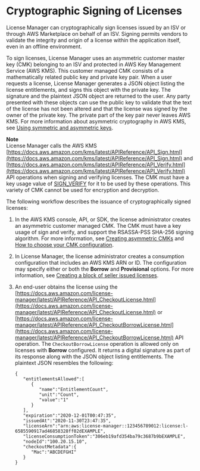 # Cryptographic Signing of Licenses<a name="license-signing"></a>

License Manager can cryptographically sign licenses issued by an ISV or through AWS Marketplace on behalf of an ISV\. Signing permits vendors to validate the integrity and origin of a license within the application itself, even in an offline environment\. 

To sign licenses, License Manager uses an asymmetric customer master key \(CMK\) belonging to an ISV and protected in AWS Key Management Service \(AWS KMS\)\. This customer managed CMK consists of a mathematically related public key and private key pair\. When a user requests a license, License Manager generates a JSON object listing the license entitlements, and signs this object with the private key\. The signature and the plaintext JSON object are returned to the user\. Any party presented with these objects can use the public key to validate that the text of the license has not been altered and that the license was signed by the owner of the private key\. The private part of the key pair never leaves AWS KMS\. For more information about asymmetric cryptography in AWS KMS, see [Using symmetric and asymmetric keys](symmetric-asymmetric.html)\.

**Note**  
License Manager calls the AWS KMS [https://docs.aws.amazon.com/kms/latest/APIReference/API_Sign.html](https://docs.aws.amazon.com/kms/latest/APIReference/API_Sign.html) and [https://docs.aws.amazon.com/kms/latest/APIReference/API_Verify.html](https://docs.aws.amazon.com/kms/latest/APIReference/API_Verify.html) API operations when signing and verifying licenses\. The CMK must have a key usage value of [SIGN\_VERIFY](https://docs.aws.amazon.com/kms/latest/developerguide/concepts.html#key-usage) for it to be used by these operations\. This variety of CMK cannot be used for encryption and decryption\.

The following workflow describes the issuance of cryptographically signed licenses:

1. In the AWS KMS console, API, or SDK, the license administrator creates an asymmetric customer managed CMK\. The CMK must have a key usage of sign and verify, and support the RSASSA\-PSS SHA\-256 signing algorithm\. For more information, see [Creating asymmetric CMKs](https://docs.aws.amazon.com/kms/latest/developerguide/create-keys.html#create-asymmetric-cmk) and [How to choose your CMK configuration](https://docs.aws.amazon.com/kms/latest/developerguide/symm-asymm-choose.html)\.

1. In License Manager, the license administrator creates a consumption configuration that includes an AWS KMS ARN or ID\. The configuration may specify either or both the **Borrow** and **Provisional** options\. For more information, see [Creating a block of seller issued licenses](https://docs.aws.amazon.com/license-manager/latest/userguide/create-vended-license.html)\.

1. An end\-user obtains the license using the [https://docs.aws.amazon.com/license-manager/latest/APIReference/API_CheckoutLicense.html](https://docs.aws.amazon.com/license-manager/latest/APIReference/API_CheckoutLicense.html) or [https://docs.aws.amazon.com/license-manager/latest/APIReference/API_CheckoutBorrowLicense.html](https://docs.aws.amazon.com/license-manager/latest/APIReference/API_CheckoutBorrowLicense.html) API operation\. The `CheckoutBorrowLicense` operation is allowed only on licenses with **Borrow** configured\. It returns a digital signature as part of its response along with the JSON object listing entitlements\. The plaintext JSON resembles the following:

   ```
   {
      "entitlementsAllowed":[
         {
            "name":"EntitlementCount",
            "unit":"Count",
            "value":"1"
         }
      ],
      "expiration":"2020-12-01T00:47:35",
      "issuedAt":"2020-11-30T23:47:35",
      "licenseArn":"arn:aws:license-manager::123456789012:license:l-6585590917ad46858328ff02dEXAMPLE",
      "licenseConsumptionToken":"306eb19afd354ba79c3687b9bEXAMPLE",
      "nodeId":"100.20.15.10",
      "checkoutMetadata":{
         "Mac":"ABCDEFGHI"
      }
   }
   ```